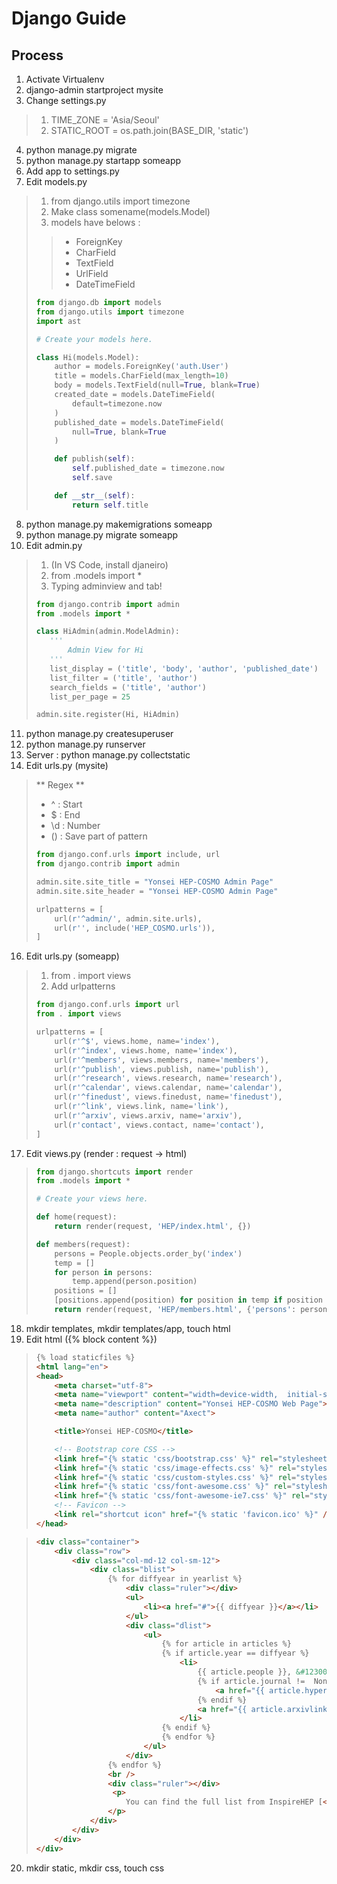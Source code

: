 # Django Guide

## Process

1. Activate Virtualenv
2. django-admin startproject mysite
3. Change settings.py 
> 1. TIME_ZONE = 'Asia/Seoul'
> 2. STATIC_ROOT = os.path.join(BASE\_DIR, 'static')
4. python manage.py migrate
5. python manage.py startapp someapp
6. Add app to settings.py
7. Edit models.py
> 1. from django.utils import timezone
> 2. Make class somename(models.Model)
> 3. models have belows :
>> * ForeignKey
>> * CharField
>> * TextField
>> * UrlField
>> * DateTimeField
> ```python
> from django.db import models
> from django.utils import timezone
> import ast
>
> # Create your models here.
>
> class Hi(models.Model):
>     author = models.ForeignKey('auth.User')
>     title = models.CharField(max_length=10)
>     body = models.TextField(null=True, blank=True)
>     created_date = models.DateTimeField(
>         default=timezone.now
>     )
>     published_date = models.DateTimeField(
>         null=True, blank=True
>     )
>
>     def publish(self):
>         self.published_date = timezone.now
>         self.save
>
>     def __str__(self):
>         return self.title
> ```

8. python manage.py makemigrations someapp
9. python manage.py migrate someapp
10. Edit admin.py
> 1. (In VS Code, install djaneiro)
> 2. from .models import *
> 3. Typing adminview and tab!
> ```python
> from django.contrib import admin
> from .models import *
>
>class HiAdmin(admin.ModelAdmin):
>    '''
>        Admin View for Hi
>    '''
>    list_display = ('title', 'body', 'author', 'published_date')
>    list_filter = ('title', 'author')
>    search_fields = ('title', 'author')
>    list_per_page = 25
>
>admin.site.register(Hi, HiAdmin)
>```
11. python manage.py createsuperuser
12. python manage.py runserver
13. Server : python manage.py collectstatic
14. Edit urls.py (mysite)
> ** Regex **
> * ^ : Start
> * $ : End
> * \d : Number
> * () : Save part of pattern
> ```python
> from django.conf.urls import include, url
> from django.contrib import admin
>
> admin.site.site_title = "Yonsei HEP-COSMO Admin Page"
> admin.site.site_header = "Yonsei HEP-COSMO Admin Page"
> 
> urlpatterns = [
>     url(r'^admin/', admin.site.urls),
>     url(r'', include('HEP_COSMO.urls')),
> ]
> ```
16. Edit urls.py (someapp)
> 1. from . import views
> 2. Add urlpatterns 
> ```python
> from django.conf.urls import url
> from . import views
>
> urlpatterns = [
>     url(r'^$', views.home, name='index'),
>     url(r'^index', views.home, name='index'),
>     url(r'^members', views.members, name='members'),
>     url(r'^publish', views.publish, name='publish'),
>     url(r'^research', views.research, name='research'),
>     url(r'^calendar', views.calendar, name='calendar'),
>     url(r'^finedust', views.finedust, name='finedust'),
>     url(r'^link', views.link, name='link'),
>     url(r'^arxiv', views.arxiv, name='arxiv'),
>     url(r'contact', views.contact, name='contact'),
> ]
> ```

17. Edit views.py (render : request -> html)
> ```python
> from django.shortcuts import render
> from .models import *
>
> # Create your views here.
>
> def home(request):
>     return render(request, 'HEP/index.html', {})
> 
> def members(request):
>     persons = People.objects.order_by('index')
>     temp = []
>     for person in persons:
>         temp.append(person.position)
>     positions = []
>     [positions.append(position) for position in temp if position not in positions]
>     return render(request, 'HEP/members.html', {'persons': persons, 'positions': positions})
> ```

18. mkdir templates, mkdir templates/app, touch html
19. Edit html ({% block content %})
> ```html
> {% load staticfiles %}
> <html lang="en">
> <head>
>     <meta charset="utf-8">
>     <meta name="viewport" content="width=device-width,  initial-scale=1.0">
>     <meta name="description" content="Yonsei HEP-COSMO Web Page">
>     <meta name="author" content="Axect">
>
>     <title>Yonsei HEP-COSMO</title>
> 
>     <!-- Bootstrap core CSS -->
>     <link href="{% static 'css/bootstrap.css' %}" rel="stylesheet">
>     <link href="{% static 'css/image-effects.css' %}" rel="stylesheet">
>     <link href="{% static 'css/custom-styles.css' %}" rel="stylesheet">
>     <link href="{% static 'css/font-awesome.css' %}" rel="stylesheet">
>     <link href="{% static 'css/font-awesome-ie7.css' %}" rel="stylesheet">
>     <!-- Favicon -->
>     <link rel="shortcut icon" href="{% static 'favicon.ico' %}" />
> </head>
> ```

> ```html
> <div class="container">
>     <div class="row">
>         <div class="col-md-12 col-sm-12">
>             <div class="blist">
>                 {% for diffyear in yearlist %}
>                     <div class="ruler"></div>
>                     <ul>
>                         <li><a href="#">{{ diffyear }}</a></li>
>                     </ul>
>                     <div class="dlist">
>                         <ul>
>                             {% for article in articles %}
>                             {% if article.year == diffyear %}
>                                 <li>
>                                     {{ article.people }}, &#12300;<span><i>{{ article.title }}</i></span>&#12301; 
>                                     {% if article.journal !=  None %}
>                                         <a href="{{ article.hyperlink }}" target="_blank">{{ article.journal }}</a>
>                                     {% endif %}
>                                     <a href="{{ article.arxivlink }}" target="_blank">{{ article.arxiv }}</a>
>                                 </li>
>                             {% endif %}
>                             {% endfor %}
>                         </ul>
>                     </div>
>                 {% endfor %}
>                 <br />
>                 <div class="ruler"></div>
>                  <p>
>                     You can find the full list from InspireHEP [<a href="https://goo.gl/AS6UKo" target="_blank">here</a>]
>                 </p>
>             </div>
>         </div>
>     </div>
> </div>
> ```

20. mkdir static, mkdir css, touch css